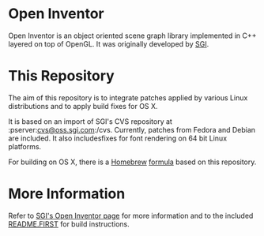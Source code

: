 Open Inventor
=============

Open Inventor is an object oriented scene graph library implemented in C++
layered on top of OpenGL. It was originally developed by
[SGI](http://www.sgi.com/).

This Repository
===============

The aim of this repository is to integrate patches applied by various Linux
distributions and to apply build fixes for OS X.

It is based on an import of SGI's CVS repository at :pserver:cvs@oss.sgi.com:/cvs.
Currently, patches from Fedora and Debian are included. It also includesfixes for
font rendering on 64 bit Linux platforms.

For building on OS X, there is a [Homebrew](http://mxcl.github.com/homebrew/)
[formula](https://github.com/aumuell/homebrew-tap) based on this repository.

More Information
================

Refer to [SGI's Open Inventor page](http://oss.sgi.com/projects/inventor/)
for more information and to the included [README.FIRST](README.FIRST) for
build instructions.
